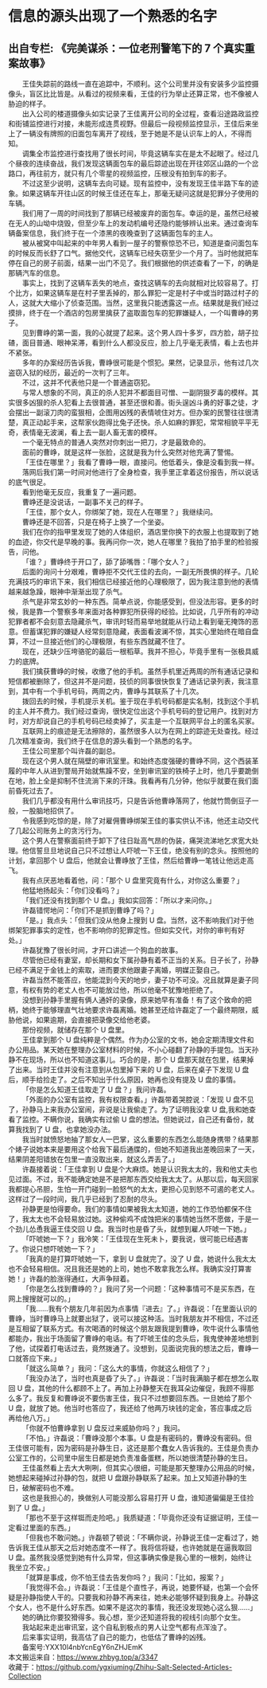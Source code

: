 # 信息的源头出现了一个熟悉的名字  
## 出自专栏: 《完美谋杀：一位老刑警笔下的 7 个真实重案故事》  
&emsp;&emsp;王佳失踪前的路线一直在追踪中，不顺利。这个公司里并没有安装多少监控摄像头，盲区比比皆是。从看过的视频来看，王佳的行为举止还算正常，也不像被人胁迫的样子。  
&emsp;&emsp;出入公司的楼道摄像头如实记录了王佳离开公司的全过程，查看沿途路政监控和街铺监控进行对接，未能形成连贯视野。但最后一段视频监控显示，王佳后来坐上了一辆没有牌照的旧面包车离开了视线，至于她是不是认识车上的人，不得而知。  
&emsp;&emsp;调集全市监控进行查找用了很长时间，毕竟这辆车实在是太不起眼了。经过几个昼夜的连续奋战，我们发现这辆面包车的最后踪迹出现在开往郊区山路的一个岔路口，再往前方，就只有几个零星的视频监控，压根没有拍到车的影子。  
&emsp;&emsp;不过这至少说明，这辆车去向可疑。现有监控中，没有发现王佳半路下车的迹象。如果这辆车开往山区的时候王佳还在车上，那毫无疑问这就是犯罪分子使用的车辆。  
&emsp;&emsp;我们用了一周的时间找到了那辆已经被废弃的面包车。幸运的是，虽然已经被在无人的山坳中烧毁，但至少车上的发动机编号还隐约能够辨认出来。通过查询车辆备案信息，我们终于在一个漆黑的夜晚查到了这辆面包车的主人。  
&emsp;&emsp;被从被窝中叫起来的中年男人看到一屋子的警察惊恐不已，知道是查问面包车的时候反而长舒了口气。据他交代，这辆车已经失窃至少一个月了。当时他就把车停在自己的房子前面，结果一出门不见了。我们根据他的供述查看了一下，的确是那辆汽车的信息。  
&emsp;&emsp;事实上，找到了这辆车丢失的地点，查找这辆车的去向就相对比较容易了。打个比方，如果这辆车是在村子里丢掉的，那么罪犯一定是村子中或当时路过村子的人，这就大大缩小了侦查范围。当然，这里我只能透露这一点。结果就是我们经过摸排，终于在一个酒店的包房里擒获了盗取面包车的犯罪嫌疑人，一个叫曹峥的男子。  
&emsp;&emsp;见到曹峥的第一面，我的心就提了起来。这个男人四十多岁，四方脸，胡子拉碴，面目普通、眼神呆滞，看到什么人都没反应，脸上几乎毫无表情，看上去也并不紧张。  
&emsp;&emsp;多年的办案经历告诉我，曹峥很可能是个惯犯。果然，记录显示，他有过几次盗窃入狱的经历，最近的一次判了三年。  
&emsp;&emsp;不过，这并不代表他只是一个普通盗窃犯。  
&emsp;&emsp;与常人想象的不同，真正的杀人犯并不都面目可憎、一副阴狠歹毒的模样。其实很多凶狠的杀人犯看上去很普通，甚至还很和善。街头逞凶斗勇的好事之徒，才会摆出一副滚刀肉的蛮狠相，企图用凶残的表情唬住对方。但办案的民警往往很清楚，真正动起手来，这帮家伙跑得比兔子还快。杀人如麻的罪犯，常常相貌平平无奇，表情毫无波澜，看上去一副人畜无害的模样。  
&emsp;&emsp;一个毫无特点的普通人突然对你刺出一把刀，才是最致命的。  
&emsp;&emsp;面前的曹峥，就是这样一张脸，这就是我为什么突然对他充满了警惕。  
&emsp;&emsp;「王佳在哪里？」我看了曹峥一眼，直接问。他低着头，像是没看到我一样。  
&emsp;&emsp;落网后我们第一时间对他进行了全身检查，我手里正拿着这份报告，所以说话的底气很足。  
&emsp;&emsp;看到他毫无反应，我重复了一遍问题。  
&emsp;&emsp;曹峥还是没说话，一副事不关己的样子。  
&emsp;&emsp;「王佳，那个女人，你绑架了她，现在人在哪里？」我继续问。  
&emsp;&emsp;曹峥还是不回答，只是在椅子上换了一个坐姿。  
&emsp;&emsp;我们在你的指甲里发现了她的人体组织，酒店里你换下的衣服上也提取到了她的血迹，你交代是早晚的事。我再问你一次，她人在哪里？我拍了拍手里的检验报告，问他。  
&emsp;&emsp;「谁？」曹峥终于开口了，舔了舔嘴唇：「哪个女人？」  
&emsp;&emsp;后面的询问十分艰难，曹峥拒不交代王佳的去向，一副无所畏惧的样子。几轮充满技巧的审讯下来，我们相信已经接近他的心理极限了，因为我注意到他的表情越来越急躁，眼神中渐渐出现了杀气。  
&emsp;&emsp;杀气是非常玄妙的一种东西。简单点说，你能感受到，但没法形容。更多的时候，我是靠一个警察多年来面对各种罪犯所获得的经验。比如说，几乎所有的冲动犯罪者都不会刻意去隐藏杀气，审讯时轻而易举地就能从行动上看到毫无掩饰的恶意。但蓄谋犯罪的嫌疑人经常刻意隐藏，表面看波澜不惊，其实心里始终在暗自盘算，不过一旦接近他们的心理极限，有些东西就藏不住了。  
&emsp;&emsp;现在，还缺少压垮骆驼的最后一根稻草。我并不担心，毕竟手里有一张极具威力的底牌。  
&emsp;&emsp;我们擒获曹峥的时候，收缴了他的手机。虽然手机里近两周的所有通话记录和短信都被删除了，但这并不是问题，技侦的同事很快恢复了通话记录列表，我注意到，其中有一个手机号码，两周之内，曹峥与其联系了十几次。  
&emsp;&emsp;拨回去的时候，手机提示关机。鉴于现在手机号码都是实名制，找到这个手机的主人并不费力。我们经过查询，很快定位出这个手机号码的登记用户。找到对方时，对方却说自己的手机号码已经卖掉了，买主是一个互联网平台上的匿名买家。  
&emsp;&emsp;互联网上的痕迹是无法擦除的，虽然很多人以为在网上的踪迹无处查找。经过几次精准查询，我们终于在信息的源头看到一个熟悉的名字。  
&emsp;&emsp;王佳公司里那个叫许磊的副总。  
&emsp;&emsp;现在这个男人就在隔壁的审讯室里。和始终态度强硬的曹峥不同，这个西装革履的中年人从进到警局开始就焦躁不安，坐到审讯室的铁椅子上时，他几乎要跪倒在地，脸上全是抑制不住流淌下来的汗珠。我看再有几分钟，他似乎就要在我们面前昏死过去了。  
&emsp;&emsp;我们几乎都没有用什么审讯技巧，只是告诉他曹峥落网了，他就竹筒倒豆子一般，一股脑地招供了。  
&emsp;&emsp;令我感到吃惊的是，除了对雇佣曹峥绑架王佳的事实供认不讳，他还主动交代了几起公司账务上的贪污行为。  
&emsp;&emsp;这个男人在警察面前终于卸下了往日趾高气昂的伪装，痛哭流涕地乞求宽大处理。他信誓旦旦地说自己只不过想让人吓唬一下王佳，绝没有别的念头。按照他的计划，拿回那个 U 盘后，他就会让曹峥放了王佳，然后给曹峥一笔钱让他远走高飞。  
&emsp;&emsp;我有点厌恶地看着他，问：「那个 U 盘里究竟有什么，对你这么重要？」  
&emsp;&emsp;他猛地扬起头：「你们没看吗？」  
&emsp;&emsp;「我们还没有找到那个 U 盘。」我如实回答：「所以才来问你。」  
&emsp;&emsp;许磊错愕地问：「你们不是抓到曹峥了吗？」  
&emsp;&emsp;「是。」我点头：「但我们没从他身上搜到 U 盘。当然，这不影响我们对于他绑架犯罪事实的定性，也不影响你的犯罪定性。但如实交代，对你的审判有好处。」  
&emsp;&emsp;许磊犹豫了很长时间，才开口讲述一个狗血的故事。  
&emsp;&emsp;尽管他已经有妻室，却长期和女下属孙静有着不正当的关系。日子长了，孙静已经不满足于金钱上的索取，进而要求他跟妻子离婚，明媒正娶自己。  
&emsp;&emsp;许磊当然不能答应，他能混到今天的地步，妻子功不可没。况且就算是妻子同意，有权有势的老丈人也不可能放过他，所以他毫不犹豫地拒绝了。  
&emsp;&emsp;没想到孙静手里握有俩人通奸的录像，原来她早有准备！有了这个致命的把柄，她终于能够理直气壮地要求许磊离婚。她甚至还给许磊定了一个最终期限，威胁他说，如果逾期，会直接把录像交给他老婆。  
&emsp;&emsp;那份视频，就储存在那个 U 盘里。  
&emsp;&emsp;王佳拿到那个 U 盘纯粹是个偶然。作为办公室的文书，她会定期清理文件和办公用品。某天她在整理办公室材料的时候，不小心碰翻了孙静的手提包。当天孙静不在现场，所以也不知道这事儿。巧合的是，那个 U 盘那天就在包里，结果掉了出来。当时王佳并没有注意到从包里掉下来的 U 盘，后来在桌子下发现 U 盘后，顺手给捡走了。之后不知出于什么原因，她再也没有提及 U 盘的事情。  
&emsp;&emsp;「你是怎么知道王佳取走了 U 盘？」我问许磊。  
&emsp;&emsp;「外面的办公室有监控，我有权限查看。」许磊带着哭腔说：「发现 U 盘不见了，孙静马上来我办公室闹，非说是让我偷走了。为了证明我没拿 U 盘,我和她查看了监控。不瞒你说，我确实有过偷 U 盘的想法。但她说过，自己还有备份，就算我找到了 U 盘，也拿她没办法。  
&emsp;&emsp;我当时就愤怒地抽了那女人一巴掌，这么重要的东西怎么能随身携带？结果那个婊子说她本来是要用这个给我下最后通牒的，但她不知道我出差晚回来了一天，结果阴差阳错放在包里一直没取出来，就这么弄丢了。」  
&emsp;&emsp;许磊接着说：「王佳拿到 U 盘是个大麻烦。她是认识我太太的，我和他丈夫也见过面。不过，我不能确定她是不是把那东西交给我太太了。从那以后，每天回家我都提心吊胆，生怕一开门碰到一脸怒气的太太，更担心见到怒不可遏的老丈人。这样过了一段时间，我几乎已经到了忍耐的尽头。  
&emsp;&emsp;孙静更是怕得要命。我们的事情如果被我太太知道，她的工作恐怕都保不住了，我太太也不会轻易放过她。这种偷鸡不成蚀把米的事情她当然不愿做，于是一个劲儿怂恿我逼王佳交回 U 盘。我当时也是昏了头，就想到雇人吓唬一下她。」  
&emsp;&emsp;「吓唬她一下？」我冷笑：「王佳现在生死未卜，要我说，很可能已经遇害了。你说只想吓唬她一下？」  
&emsp;&emsp;「我真的是打算吓唬她一下，拿到 U 盘就完了。没了 U 盘，她说什么我太太也不会轻易相信。况且我还是她的上司，她也不敢拿我怎么样。我确实没打算害她！」许磊的脸涨得通红，大声争辩着。  
&emsp;&emsp;「你是怎么找到曹峥的？」我问了另一个问题：「这种事情可不是买东西，在网上搜搜就可以的。」  
&emsp;&emsp;「我……我有个朋友几年前因为点事情『进去』了。」许磊说：「在里面认识的曹峥，当时曹峥马上就要出狱了，说可以接这种活。当时我朋友并不相信，不过还是互相留了联系方式。有次喝酒的时候这个朋友跟我提到曹峥，吹牛说什么事情他都能办，我出于场面留了曹峥的电话。有了吓唬王佳的念头后，我鬼使神差地想到了他，试探着打电话过去，竟然拨通了。没想到，见面说完我的想法之后，曹峥一口就答应下来。」  
&emsp;&emsp;「就这么简单？」我问：「这么大的事情，你就这么相信了？」  
&emsp;&emsp;「我没办法了，当时也真是昏了头了。」许磊说：「当时我满脑子都在想怎么取回 U 盘，其他的什么都顾不上了。再加上孙静整天在我耳朵边催促，我顾不得那么多了。我反复和曹峥说不要伤害王佳，我只不过想要回东西。一旦她给了那个 U 盘，就放了她。他当时也答应了，我还给了他两万块钱的定金，答应事成之后再给他八万。」  
&emsp;&emsp;「你就不怕曹峥拿到 U 盘反过来威胁你吗？」我问。  
&emsp;&emsp;「不怕。」许磊说：「曹峥没那个本事。U 盘是有密码的，曹峥没有密码。但王佳很可能有，因为密码是孙静生日，这还是那个蠢女人告诉我的。王佳是负责办公室工作的，公司里中层生日都是她负责准备蛋糕，所以她很清楚孙静的生日。  
&emsp;&emsp;王佳虽然看上去大大咧咧，但其实心很细，可能是那天整理办公用品的时候，她想起来碰掉过孙静的包，就把 U 盘跟孙静联系了起来。加上又知道孙静的生日，破解密码也不难。  
&emsp;&emsp;这也是我担心的，换做别人可能没那么容易打开 U 盘，谁知道偏偏是王佳捡到了 U 盘。」  
&emsp;&emsp;「那也不至于这样铤而走险吧。」我质疑道：「毕竟你还没有证据证明，王佳一定看过里面的东西。」  
&emsp;&emsp;「但我也不敢问她。」许磊顿了顿说：「不瞒你说，孙静说王佳一定看过了，她告诉我王佳从那天之后对她态度不一样了。我将信将疑，也许她就是在逼我取回 U 盘。虽然我没感觉到她有什么异常，但这事确实像是我心里的一根刺，始终让我坐立不安。」  
&emsp;&emsp;「就算是事成，你不怕王佳去告发你吗？」我问：「比如，报案？」  
&emsp;&emsp;「我觉得不会。」许磊说：「王佳是个直性子，再说，她要怀疑，也第一个会怀疑是孙静指使人干的。只要我和孙静不再来往，她未必能够怀疑到我身上。孙静这个女人，也不是什么好东西。如果不是这次的事情，我还没发现她心这么狠……」  
&emsp;&emsp;她的确比你要狡猾得多。我心想，至少还知道将我的视线引向那个女生。  
&emsp;&emsp;我站起来走出审讯室，这个自私到极点的男人让空气都有点浑浊了。  
&emsp;&emsp;后来事实证明，我高估了自己的能力，也低估了曹峥的凶残。  
&emsp;&emsp;备案号:YXX10l4nbYcnEgY6nZHJEmK  
本文搬运来自：https://www.zhbyg.top/a/3347  
 收藏于：https://github.com/ygxiuming/Zhihu-Salt-Selected-Articles-Collection